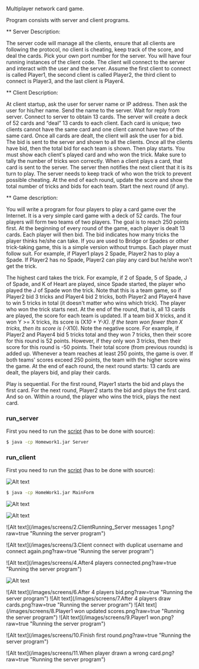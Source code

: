 
Multiplayer network card game. 

Program consists with server and client programs.

** Server Description: 

The server code will manage all the clients, ensure that all clients are following the protocol, no client
is cheating, keep track of the score, and deal the cards. Pick your own port number for the server.
You will have four running instances of the client code. The client will connect to the server and
interact with the user and the server. Assume the first client to connect is called Player1, the second
client is called Player2, the third client to connect is Player3, and the last client is Player4. 

** Client Description:

At client startup, ask the user for server name or IP address. Then ask the user for his/her name. Send
the name to the server. Wait for reply from server. Connect to server to obtain 13 cards. The server will create a deck of 52 cards and “deal” 13 cards to each client. Each card is unique; two clients cannot have the same card and one client cannot have two of the same card. Once all cards are dealt, the client will ask the user for a bid. The bid is sent to the server and shown to all the clients. Once all the clients have bid, then the total bid for each team is shown. Then play starts. You must show each client's played card and who won the trick. Make sure to tally the number of tricks won correctly. When a client plays a card, that card is sent to the server. The server then notifies the next client that it is its turn to play. The server needs to keep track of who won the trick to prevent possible cheating. At the end of each round, update the score and show the total number of tricks and bids for each team. Start the next round (if any).

** Game description:

You will write a program for four players to play a card game over the Internet. It is a very simple card
game with a deck of 52 cards. The four players will form two teams of two
players. The goal is to reach 250 points first. At the beginning of every round of the game, each player
is dealt 13 cards. Each player will then bid. The bid indicates how many tricks the player thinks he/she
can take. If you are used to Bridge or Spades or other trick-taking game, this is a simple version
without trumps. Each player must follow suit. For example, if Player1 plays 2 Spade, Player2 has to
play a Spade. If Player2 has no Spade, Player2 can play any card but he/she won't get the trick. 

The highest card takes the trick. For example, if 2 of Spade, 5 of Spade, J of Spade, and K of Heart are
played, since Spade started, the player who played the J of Spade won the trick. Note that this is a team
game, so if Player2 bid 3 tricks and Player4 bid 2 tricks, both Player2 and Player4 have to win 5 tricks
in total (it doesn't matter who wins which trick). The player who won the trick starts next.
At the end of the round, that is, all 13 cards are played, the score for each team is updated. If a team bid
X tricks, and it won Y >= X tricks, its score is (X*10 + Y-X). If the team won fewer than X tricks, then
its score is (-X*10). Note the negative score. For example, if Player2 and Player4 bid 5 tricks total and
they won 7 tricks, then their score for this round is 52 points. However, if they only won 3 tricks, then
their score for this round is -50 points. Their total score (from previous rounds) is added up. Whenever
a team reaches at least 250 points, the game is over. If both teams' scores exceed 250 points, the team
with the higher score wins the game. At the end of each round, the next round starts: 13 cards are dealt,
the players bid, and play their cards.

Play is sequential. For the first round, Player1 starts the bid and plays the first card. For the next round,
Player2 starts the bid and plays the first card. And so on. Within a round, the player who wins the trick,
plays the next card.


### run_server

First you need to run the [script](https://github.com/mcdperera/Cloud-and-Distributed-System/blob/master/Homework1/src/Server.java) (has to be done with source):

```sh
$ java -cp Homework1.jar Server
```

### run_client

First you need to run the [script](https://github.com/mcdperera/Cloud-and-Distributed-System/blob/master/Homework1/src/MainForm.form) (has to be done with source):

![Alt text](/images/screens/1.ServerRunning.png?raw=true "Running the server program")

```sh
$ java -cp HomeWork1.jar MainForm
```

![Alt text](/images/screens/2.ClientRunning.png?raw=true "Running the server program")

![Alt text](/images/screens/2.ClientRunning.png?raw=true "Running the server program")


![Alt text](/images/screens/2.ClientRunning_Server messages 1.png?raw=true "Running the server program")


![Alt text](/images/screens/3.Client connect with duplicat username and connect again.png?raw=true "Running the server program")


![Alt text](/images/screens/4.After4 players connected.png?raw=true "Running the server program")

![Alt text](/images/screens/5.Playerbidding.png?raw=true "Running the server program")

![Alt text](/images/screens/6.After 4 players bid.png?raw=true "Running the server program")
![Alt text](/images/screens/7.After 4 players draw cards.png?raw=true "Running the server program")
![Alt text](/images/screens/8.Player1 won updated scores.png?raw=true "Running the server program")
![Alt text](/images/screens/9.Player1 won.png?raw=true "Running the server program")

![Alt text](/images/screens/10.Finish first round.png?raw=true "Running the server program")

![Alt text](/images/screens/11.When player drawn a wrong card.png?raw=true "Running the server program")



